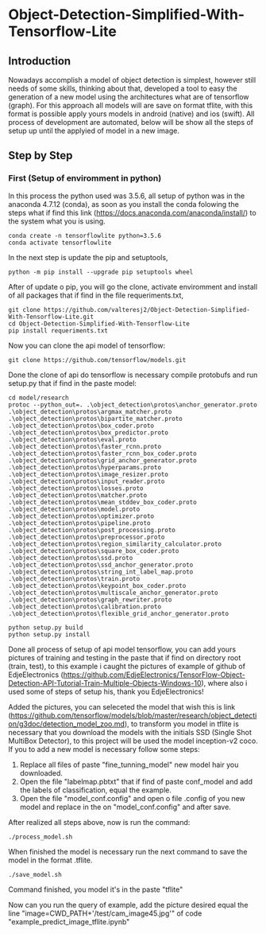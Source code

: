 # Object-Detection-Simplified-With-Tensorflow-Lite

## Introduction 
Nowadays accomplish a model of object detection is simplest, however still needs of some skills, thinking about that, developed a tool to easy the generation of a new model using the architectures what are of tensorflow (graph). For this approach all models will are save on format tflite, with this format is possible apply yours models in android (native) and ios (swift). 
All process of development are automated, below will be show all the steps of setup up until the applyied of model in a new image.

## Step by Step

### First (Setup of enviromment in python)

In this process the python used was 3.5.6, all setup of python was in the anaconda 4.7.12 (conda), as soon as you install the conda folowing the steps what if find this link (https://docs.anaconda.com/anaconda/install/) to the system what you is using.

```
conda create -n tensorflowlite python=3.5.6
conda activate tensorflowlite
```

In the next step is update the pip and setuptools,

```
python -m pip install --upgrade pip setuptools wheel
```

After of update o pip, you will go the clone, activate enviromment and install of all packages that if find in the file requeriments.txt,

```
git clone https://github.com/valteresj2/Object-Detection-Simplified-With-Tensorflow-Lite.git
cd Object-Detection-Simplified-With-Tensorflow-Lite
pip install requeriments.txt
```

Now you can clone the api model of tensorflow:
```
git clone https://github.com/tensorflow/models.git
```

Done the clone of api do tensorflow is necessary compile protobufs and run setup.py that if find in the paste model:
```
cd model/research
protoc --python_out=. .\object_detection\protos\anchor_generator.proto .\object_detection\protos\argmax_matcher.proto .\object_detection\protos\bipartite_matcher.proto .\object_detection\protos\box_coder.proto .\object_detection\protos\box_predictor.proto .\object_detection\protos\eval.proto .\object_detection\protos\faster_rcnn.proto .\object_detection\protos\faster_rcnn_box_coder.proto .\object_detection\protos\grid_anchor_generator.proto .\object_detection\protos\hyperparams.proto .\object_detection\protos\image_resizer.proto .\object_detection\protos\input_reader.proto .\object_detection\protos\losses.proto .\object_detection\protos\matcher.proto .\object_detection\protos\mean_stddev_box_coder.proto .\object_detection\protos\model.proto .\object_detection\protos\optimizer.proto .\object_detection\protos\pipeline.proto .\object_detection\protos\post_processing.proto .\object_detection\protos\preprocessor.proto .\object_detection\protos\region_similarity_calculator.proto .\object_detection\protos\square_box_coder.proto .\object_detection\protos\ssd.proto .\object_detection\protos\ssd_anchor_generator.proto .\object_detection\protos\string_int_label_map.proto .\object_detection\protos\train.proto .\object_detection\protos\keypoint_box_coder.proto .\object_detection\protos\multiscale_anchor_generator.proto .\object_detection\protos\graph_rewriter.proto .\object_detection\protos\calibration.proto .\object_detection\protos\flexible_grid_anchor_generator.proto

python setup.py build
python setup.py install
```

Done all process of setup of api model tensorflow, you can add yours pictures of training and testing in the paste that if find on directory root (train, test), to this example i caught the pictures of example  of github of EdjeElectronics (https://github.com/EdjeElectronics/TensorFlow-Object-Detection-API-Tutorial-Train-Multiple-Objects-Windows-10), where also i used some of steps of setup his, thank you EdjeElectronics!

Added the pictures, you can seleceted the model that wish this is link (https://github.com/tensorflow/models/blob/master/research/object_detection/g3doc/detection_model_zoo.md), to transform you model in tflite is necessary that you download the models with the initials SSD (Single Shot MultiBox Detector), to this project will be used the model inception-v2 coco. If you to add a new model is necessary follow some steps:

1. Replace all files of paste "fine_tunning_model" new model hair you downloaded.
2. Open the file "labelmap.pbtxt" that if find of paste conf_model and add the labels of classification, equal the example. 
3. Open the file "model_conf.config" and open o file .config of you new model and replace in the on "model_conf.config" and after save.

After realized all steps above, now is run the command:
```
./process_model.sh
```

When finished the model is necessary run the next command to save the model in the format .tflite.
```
./save_model.sh
```

Command finished, you model it's in the paste "tflite"

Now can you run the query of example, add the picture desired equal the line "image=CWD_PATH+'/test/cam_image45.jpg'" of code "example_predict_image_tflite.ipynb"






